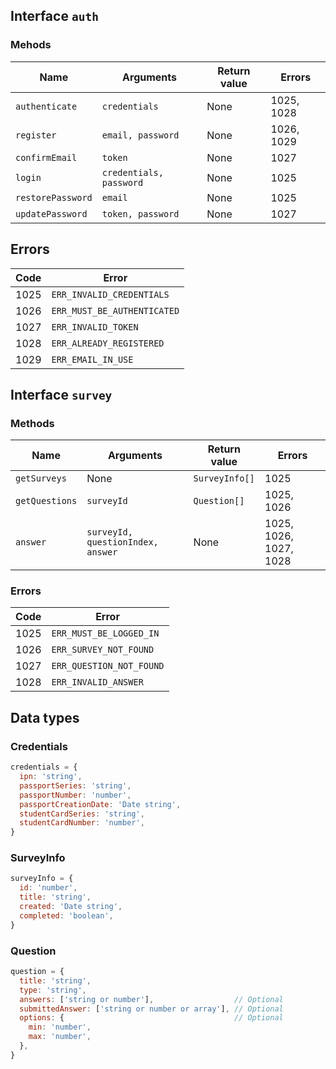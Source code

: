 ## Interface `auth`

### Mehods

| Name | Arguments | Return value | Errors |
|------|-----------|--------------|--------|
| `authenticate` | `credentials` | None | 1025, 1028 |
| `register` | `email, password` | None | 1026, 1029 |
| `confirmEmail` | `token` | None | 1027 |
| `login` | `credentials, password` | None | 1025 |
| `restorePassword` | `email` | None | 1025 |
| `updatePassword` | `token, password` | None | 1027 |

## Errors

| Code | Error |
|------|-------|
| 1025 | `ERR_INVALID_CREDENTIALS` |
| 1026 | `ERR_MUST_BE_AUTHENTICATED` |
| 1027 | `ERR_INVALID_TOKEN` |
| 1028 | `ERR_ALREADY_REGISTERED` |
| 1029 | `ERR_EMAIL_IN_USE` |

## Interface `survey`

### Methods

| Name | Arguments | Return value | Errors |
|------|-----------|--------------|--------|
| `getSurveys` | None | `SurveyInfo[]` | 1025 |
| `getQuestions` | `surveyId` | `Question[]` | 1025, 1026 |
| `answer` | `surveyId, questionIndex, answer` | None | 1025, 1026, 1027, 1028 |

### Errors

| Code | Error |
|------|-------|
| 1025 | `ERR_MUST_BE_LOGGED_IN` |
| 1026 | `ERR_SURVEY_NOT_FOUND` |
| 1027 | `ERR_QUESTION_NOT_FOUND` |
| 1028 | `ERR_INVALID_ANSWER` |

## Data types

### Credentials

```js
credentials = {
  ipn: 'string',
  passportSeries: 'string',
  passportNumber: 'number',
  passportCreationDate: 'Date string',
  studentCardSeries: 'string',
  studentCardNumber: 'number',
}
```

### SurveyInfo

```js
surveyInfo = {
  id: 'number',
  title: 'string',
  created: 'Date string',
  completed: 'boolean',
}
```

### Question

```js
question = {
  title: 'string',
  type: 'string',
  answers: ['string or number'],                  // Optional
  submittedAnswer: ['string or number or array'], // Optional
  options: {                                      // Optional
    min: 'number',
    max: 'number',
  },
}
```

